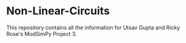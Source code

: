 # Non-Linear-Circuits
This repository contains all the information for Utsav Gupta and Ricky Rose's ModSimPy Project 3.
